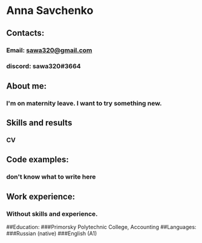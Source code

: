 # **Anna Savchenko**
## Contacts:
### Email: sawa320@gmail.com
### discord: sawa320#3664
## About me:
### I'm on maternity leave. I want to try something new.
## Skills and results
### CV
## Code examples:
### don't know what to write here
## Work experience:
### Without skills and experience.
##Education:
###Primorsky Polytechnic College, Accounting
##Languages:
###Russian (native)
###English (A1)
